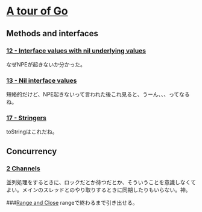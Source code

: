 # [A tour of Go](https://go-tour-jp.appspot.com/list0)

## Methods and interfaces
### [12 - Interface values with nil underlying values](https://go-tour-jp.appspot.com/methods/12)
なぜNPEが起きないか分かった。

### [13 - Nil interface values](https://go-tour-jp.appspot.com/methods/13)
短絡的だけど、NPE起きないって言われた後これ見ると、うーん、、、ってなるね。

### [17 - Stringers](https://go-tour-jp.appspot.com/methods/17)
toStringはこれだね。

## Concurrency
### [2 Channels](https://go-tour-jp.appspot.com/concurrency/2)
並列処理をするときに、ロックだとか待つだとか、そういうことを意識しなくてよい。メインのスレッドとのやり取りするときに同期したりもいらない。神。

###[Range and Close](https://go-tour-jp.appspot.com/concurrency/4)
rangeで終わるまで引き出せる。
